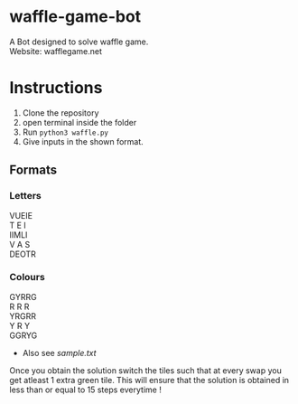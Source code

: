 # waffle-game-bot
A Bot designed to solve waffle game. <br>
Website: wafflegame.net

# Instructions
1. Clone the repository
2. open terminal inside the folder
3. Run `python3 waffle.py`
4. Give inputs in the shown format.

## Formats
### Letters
VUEIE<br>
T E I<br>
IIMLI<br>
V A S<br>
DEOTR<br>

### Colours
GYRRG<br>
R R R<br>
YRGRR<br>
Y R Y<br>
GGRYG<br>

- Also see *sample.txt*

Once you obtain the solution switch the tiles such that at every swap you get atleast 1 extra green tile.
This will ensure that the solution is obtained in less than or equal to 15 steps everytime !
